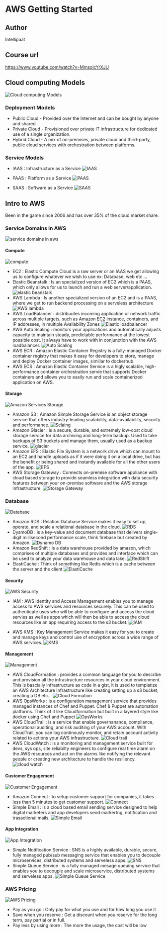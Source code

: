 # AWS Getting Started

## Author

 Intellipaat

## Course url

<https://www.youtube.com/watch?v=MmsoIcYrXJU>

## Cloud computing Models

![Cloud computing Models](images/cloud-computing-models.png)

### Deployment Models

- Public Cloud - Provided over the Internet and can be bought by anyone and shared.
- Private Cloud - Provisioned over private IT infrastructure for dedicated use of a single organization.
- Hybrid Cloud - A mix of on-premises, private cloud and third-party, public cloud services with orchestration between platforms.

### Service Models

- IAAS : Infrastructure as a Service
![IAAS](images/IAAS.png)

- PAAS : Platform as a Service
  ![PAAS](images/PAAS.png)

- SAAS : Software as a Service
  ![SAAS](images/SAAS.png)

## Intro to AWS

Been in the game since 2006 and has over 35% of the cloud market share.

### Service Domains in AWS

![service domains in aws](images/service-domains-in-aws.png)

#### Compute

![compute](images/aws-compute-ecosystem.png)

- EC2 : Elastic Compute Cloud is a raw server or an IAAS we get allowing us to configure whatever we wish to use ex: Database, web etc ...
- Elastic Beanstalk : Is an specialized version of EC2 which is a PAAS, which only allows for us to launch and run a web server/application.
  ![elastic beanstalk](images/elastic-beanstalk.png)
- AWS Lambda : Is another specialized version of an EC2 and is a PAAS, where we get to run backend processing on a serveless architecture
  ![AWS lambda](images/aws-lambda.png)
- AWS LoadBalancer : distribuutes incoming application or network traffic across multiple targets, such as Amazon EC2 instance, containers, and IP addresses, in multiple Availability Zones
![Elastic loadbalancer](images/elastic-loadbalancer.png)
- AWS Auto Scaling : monitors your applications and automatically adjusts capacity to maintain steady, predictable performance at the lowest possible cost. It always have to work with in conjunction with the AWS loadbalancer.
![Auto Scaling](images/aws-auto-scaling.png)
- AWS ECR : Amazon Elastic Container Registry is a fully-managed Docker container registry that makes it easy for developers to store, manage and deploy Docker container images, simillar to dockerhub.
- AWS ECS : Amazon Elastic Container Service is a higly scalable, high-performance container orchestration servie that supports Docker containers and allows you to easily run and scale containerized application on AWS.

#### Storage

![Amazon Services Storage](images/amazon-services-storage.png)

- Amazon S3 : Amazon Simple Storage Service is an object storage service that offers industry-leading scalability, data-availability, security and performance.
  ![Sclaing](images/amazon-simple-storage-service.png)
- Amazon Glacier : is a secure, durable, and extremely low-cost cloud storage service for data archiving and long-term backup. Used to take backups of S3 buckets and manage them, usually used as a backup service.
  ![glacier](images/amazon-s3-glacier.png)
- Amazon EFS : Elastic File System is a network drive which can mount to an EC2 and handle uploads as if it were doing it on a local drive, but has the benefit or being shared and instantly available for all the other users of the app.
  ![EFS](images/amazon-efs.png)
- AWS Storage Gateway : Connects on-premise software appliance with cloud based storage to provide seamless integration with data security features between your on-premise software and the AWS storage infrastructure.
  ![Storage Gateway](images/aws-storage-gateway.png)

### Database

![Database](images/amazon-services-database.png)

- Amazon RDS : Relation Database Service makes it easy to set up, operate, and scale a relational database in the cloud.
  ![RDS](images/amazon-rds.png)
- DyamoDB : is a key-value and document database that delivers single-digit millisecond performance scale, think firebase but created by Amazon.
  ![Dynamo DB](images/dynamo-db.png)
- Amazon RedShift : Is a data warehouse provided by amazon, which comprises of multiple databases and provides and interface which can be used to analyze your data warehouse and data lake.
  ![RedShift](images/redshift.png)
- ElastiCache : Think of something like Redis which is a cache between the server and the client
  ![ElastiCache](images/elasticache.png)

#### Security

![AWS Security](images/aws-security.png)

- IAM : AWS Identity and Access Management enables you to manage access to AWS services and resources securely. This can be used to authenticate uses who will be able to configure and access the cloud servies as well as apps which will then be able to access the cloud resources like an app requiring access to the s3 bucket.
  ![IAM](images/aws-security-iam.png)

- AWS KMS : Key Management Service makes it easy for you to create and manage keys and control use of encryption across a wide range of AWS services.
![KMS](images/aws-security-kms.png)

#### Management

![Management](images/aws-services-management.png)

- AWS CloudFormation : provides a common language for you to describe and provision all the infrastructure resources in your cloud environment. This is bascially infrastructure as code in a gist, it is used to templatize an AWS Architecture Infrastructure like creating setting up a s3 bucket, creating a DB etc...
  ![Cloud Formation](images/aws-management-cloudformation.png)
- AWS OpsWorks : is a configuration management service that provides managed instances of Chef and Puppet. Chef & Puppet are automation platforms. Think of it like Cloudformation but built in a layered style like docker using Chef and Puppet
  ![OpsWorks](images/aws-management-opsworks.png)
- AWS CloudTrail : is a service that enable governanance, compliance, operational auditing, and risk auditing of your AWS account. With CloudTrail, you can log continously monitor, and retain account activity related to actions your AWS infrastructure.
  ![Cloud trail](images/aws-cloud-trail.png)
- AWS CloudWatch : is a monitoring and management service built for devs, sys ops, site reliabilty engineers to configure real time alarm on the AWS resources and act on the alarms like notifying the relevant people or creating new architecture to handle the resiliency.
  ![cloud watch](images/aws-cloud-watch.png)

#### Customer Engagement

![Customer Engagement](images/amazon-services-customer-engagement.png)

- Amazon Connect : to setup customer support for companies, it takes less than 5 minutes to get customer support.
  ![Connect](images/aws-connect.png)
- Simple Email : is a cloud based email sending service designed to help digital marketers and app developers send markertng, notification and trasactional mails.
  ![Simple Email](images/aws-simple-email-service.png)

#### App Integration

![App Integration](images/app-integration.png)

- Simple Notification Service : SNS is a highly available, durable, secure, fully managed pub/sub messaging service that enables you to decouple microservices, distributed systems and serveless apps.
  ![SNS](images/aws-sns.png)
- Simple Queue Service : is a fully managed mesage queuing service that enables you to decouple and scale microservice, distributed systems and serveless apps.
  ![Simple Queue Service](images/aws-sqs.png)

### AWS Pricing

![AWS Pricing](images/aws-pricing.png)

- Pay as you go : Only pay for what you use and for how long you use it
- Save when you reserve : Get a discount when you reserve for the long term, pay partial or in full.
- Pay less by using more : The more the usage, the cost will be low
